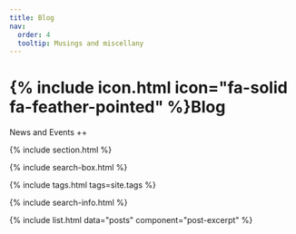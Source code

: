 ```yaml
---
title: Blog
nav:
  order: 4
  tooltip: Musings and miscellany
---
```


# {% include icon.html icon="fa-solid fa-feather-pointed" %}Blog

News and Events ++

{% include section.html %}

{% include search-box.html %}

{% include tags.html tags=site.tags %}

{% include search-info.html %}

{% include list.html data="posts" component="post-excerpt" %}
